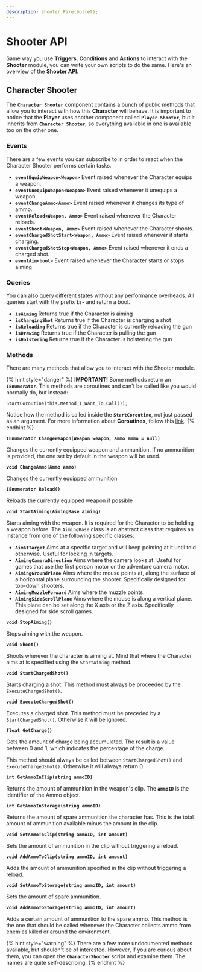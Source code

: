 ```yaml
---
description: shooter.Fire(bullet);
---
```


# Shooter API

Same way you use **Triggers**, **Conditions** and **Actions** to interact with the **Shooter** module, you can write your own scripts to do the same. Here's an overview of the **Shooter API**.

## Character Shooter

The **`Character Shooter`** component contains a bunch of public methods that allow you to interact with how this **Character** will behave. It is important to notice that the **Player** uses another component called **`Player Shooter`**, but it inherits from **`Character Shooter`**, so everything available in one is available too on the other one.

### Events

There are a few events you can subscribe to in order to react when the Character Shooter performs certain tasks.

* **`eventEquipWeapon<Weapon>`** Event raised whenever the Character equips a weapon.
* **`eventUnequipWeapon<Weapon>`** Event raised whenever it unequips a weapon.
* **`eventChangeAmmo<Ammo>`** Event raised whenever it changes its type of ammo.
* **`eventReload<Weapon, Ammo>`** Event raised whenever the Character reloads.
* **`eventShoot<Weapon, Ammo>`** Event raised whenever the Character shoots.
* **`eventChargedShotStart<Weapon, Ammo>`** Event raised whenever it starts charging.
* **`eventChargedShotStop<Weapon, Ammo>`** Event raised whenever it ends a charged shot.
* **`eventAim<bool>`** Event raised whenever the Character starts or stops aiming

### Queries

You can also query different states without any performance overheads. All queries start with the prefix **`is-`** and return a bool.

* **`isAiming`** Returns true if the Character is aiming
* **`isChargingShot`** Returns true if the Character is charging a shot
* **`isReloading`** Returns true if the Character is currently reloading the gun
* **`isDrawing`** Returns true if the Character is pulling the gun
* **`isHolstering`** Returns true if the Character is holstering the gun

### Methods

There are many methods that allow you to interact with the Shooter module. 

{% hint style="danger" %}
**IMPORTANT!** Some methods return an **`IEnumerator`**. This methods are coroutines and can't be called like you would normally do, but instead:

`StartCoroutine(this.Method_I_Want_To_Call());`

Notice how the method is called inside the **`StartCoroutine`**, not just passed as an argument. For more information about **Coroutines**, follow this [link](https://docs.unity3d.com/Manual/Coroutines.html).
{% endhint %}

**`IEnumerator ChangeWeapon(Weapon weapon, Ammo ammo = null)`**

Changes the currently equipped weapon and ammunition. If no ammunition is provided, the one set by default in the weapon will be used.

**`void ChangeAmmo(Ammo ammo)`**

Changes the currently equipped ammunition

**`IEnumerator Reload()`**

Reloads the currently equipped weapon if possible

**`void StartAiming(AimingBase aiming)`**

Starts aiming with the weapon. It is required for the Character to be holding a weapon before. The `AimingBase` class is an abstract class that requires an instance from one of the following specific classes:

* **`AimAtTarget`** Aims at a specific target and will keep pointing at it until told otherwise. Useful for locking in targets.
* **`AimingCameraDirection`** Aims where the camera looks at. Useful for games that use the first person motor or the adventure camera motor.
* **`AimingGroundPlane`** Aims where the mouse points at, along the surface of a horizontal plane surrounding the shooter. Specifically designed for top-down shooters.
* **`AimingMuzzleForward`** Aims where the muzzle points.
* **`AimingSideScrollPlane`** Aims where the mouse is along a vertical plane. This plane can be set along the X axis or the Z axis. Specifically designed for side scroll games.

**`void StopAiming()`**

Stops aiming with the weapon.

**`void Shoot()`**

Shoots wherever the character is aiming at. Mind that where the Character aims at is specified using the `StartAiming` method.

**`void StartChargedShot()`**

Starts charging a shot. This method must always be proceeded by the `ExecuteChargedShot()`.

**`void ExecuteChargedShot()`**

Executes a charged shot. This method must be preceded by a `StartChargedShot()`. Otherwise it will be ignored.

**`float GetCharge()`**

Gets the amount of charge being accumulated. The result is a value between 0 and 1, which indicates the percentage of the charge. 

This method should always be called between `StartChargedShot()` and `ExecuteChargedShot()`. Otherwise it will always return 0.

**`int GetAmmoInClip(string ammoID)`**

Returns the amount of ammunition in the weapon's clip. The **`ammoID`** is the identifier of the Ammo object.

**`int GetAmmoInStorage(string ammoID)`**

Returns the amount of spare ammunition the character has. This is the total amount of ammunition available minus the amount in the clip.

**`void SetAmmoToClip(string ammoID, int amount)`**

Sets the amount of ammunition in the clip without triggering a reload.

**`void AddAmmoToClip(string ammoID, int amount)`**

Adds the amount of ammunition specified in the clip without triggering a reload.

**`void SetAmmoToStorage(string ammoID, int amount)`**

Sets the amount of spare ammunition.

**`void AddAmmoToStorage(string ammoID, int amount)`**

Adds a certain amount of ammunition to the spare ammo. This method is the one that should be called whenever the Character collects ammo from enemies killed or around the environment.

{% hint style="warning" %}
There are a few more undocumented methods available, but shouldn't be of interested. However, if you are curious about them, you can open the **`CharacterShooter`** script and examine them. The names are quite self-describing.
{% endhint %}

